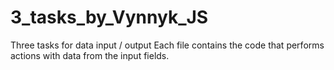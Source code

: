 # 3_tasks_by_Vynnyk_JS
Three tasks for data input / output 
Each file contains the code that performs actions with data from the input fields.

